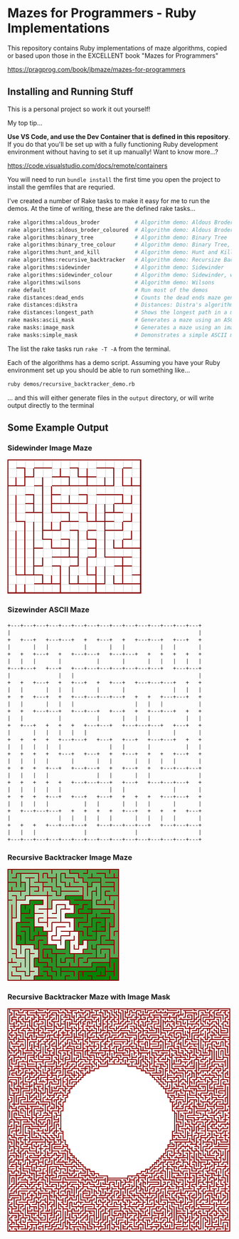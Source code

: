 # Mazes for Programmers - Ruby Implementations

This repository contains Ruby implementations of maze algorithms, copied or based upon those in the EXCELLENT book "Mazes for Programmers"

<https://pragprog.com/book/jbmaze/mazes-for-programmers> 

## Installing and Running Stuff

This is a personal project so work it out yourself! 

My top tip...

**Use VS Code, and use the Dev Container that is defined in this repository**. If you do that you'll be set up with a fully functioning Ruby development environment without having to set it up manually! Want to know more...?

<https://code.visualstudio.com/docs/remote/containers>

You will need to run `bundle install` the first time you open the project to install the gemfiles that are requried.

I've created a number of Rake tasks to make it easy for me to run the demos. At the time of writing, these are the defined rake tasks...

``` bash
rake algorithms:aldous_broder           # Algorithm demo: Aldous Broder
rake algorithms:aldous_broder_coloured  # Algorithm demo: Aldous Broder, with colour
rake algorithms:binary_tree             # Algorithm demo: Binary Tree
rake algorithms:binary_tree_colour      # Algorithm demo: Binary Tree, with colour
rake algorithms:hunt_and_kill           # Algorithm demo: Hunt and Kill
rake algorithms:recursive_backtracker   # Algorithm demo: Recursize Backtracker
rake algorithms:sidewinder              # Algorithm demo: Sidewinder
rake algorithms:sidewinder_colour       # Algorithm demo: Sidewinder, with colour
rake algorithms:wilsons                 # Algorithm demo: Wilsons
rake default                            # Run most of the demos
rake distances:dead_ends                # Counts the dead ends maze generated with a selection of algoritms
rake distances:dikstra                  # Distances: Distra's algorithm
rake distances:longest_path             # Shows the longest path in a maze
rake masks:ascii_mask                   # Generates a maze using an ASCII mask
rake masks:image_mask                   # Generates a maze using an image mask
rake masks:simple_mask                  # Demonstrates a simple ASCII mask
```

The list the rake tasks run `rake -T -A` from the terminal. 

Each of the algorithms has a demo script. Assuming you have your Ruby environment set up you should be able to run something like...

```bash
ruby demos/recursive_backtracker_demo.rb
```

... and this will either generate files in the `output` directory, or will write output directly to the terminal

## Some Example Output


### Sidewinder Image Maze
![](examples/sidewinder.png)

### Sizewinder ASCII Maze

``` text
+---+---+---+---+---+---+---+---+---+---+---+---+---+---+---+
|                                                           |
+   +---+   +---+---+   +   +---+   +   +---+---+   +---+   +
|       |   |           |       |   |           |   |       |
+   +   +---+   +   +---+---+   +---+---+   +   +   +   +   +
|   |   |       |           |       |       |   |   |   |   |
+---+---+   +---+   +---+---+---+---+---+---+---+   +---+---+
|               |   |                                       |
+   +   +---+   +   +---+   +   +---+   +---+---+---+   +   +
|   |       |   |   |       |       |               |   |   |
+   +   +---+   +   +---+---+---+---+   +   +   +---+---+   +
|   |       |   |   |                   |   |   |           |
+   +   +---+---+   +---+---+   +---+   +   +---+---+   +   +
|   |           |           |       |   |   |           |   |
+   +---+   +   +   +   +---+---+   +---+---+---+   +---+   +
|       |   |   |   |   |                   |       |       |
+   +   +   +   +---+---+   +---+   +---+   +---+---+   +   +
|   |   |   |   |               |   |       |           |   |
+   +   +   +   +---+   +---+   +   +---+   +   +   +---+   +
|   |   |   |       |       |   |       |   |   |   |       |
+   +   +   +---+   +---+---+   +   +---+   +   +---+---+---+
|   |   |   |               |   |       |   |               |
+   +   +   +   +   +---+---+---+   +---+   +---+---+---+   +
|   |   |   |   |               |   |               |       |
+   +   +   +---+   +---+   +---+   +   +   +   +---+---+   +
|   |   |   |           |   |       |   |   |       |       |
+   +---+---+---+   +   +   +   +   +---+   +   +   +   +---+
|               |   |   |   |   |       |   |   |   |       |
+   +   +   +---+---+---+   +---+---+---+---+   +---+---+---+
|   |   |               |               |                   |
+---+---+---+---+---+---+---+---+---+---+---+---+---+---+---+

```
### Recursive Backtracker Image Maze
![](examples/recursive_backtracker.png)

### Recursive Backtracker Maze with Image Mask
![](examples/image_mask.png)
 